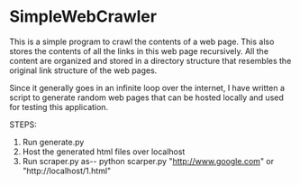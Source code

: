 # SimpleWebCrawler

This is a simple program to crawl the contents of a web page.
This also stores the contents of all the links in this web page
recursively. All the content are organized and stored in 
a directory structure that resembles the original link
structure of the web pages.

Since it generally goes in an infinite loop
over the internet, I have written a script
to generate random web pages that can be 
hosted locally and used for testing this 
application.

STEPS:

1. Run generate.py
2. Host the generated html files over localhost
3. Run scraper.py as-- python scarper.py "http://www.google.com" or "http://localhost/1.html"
